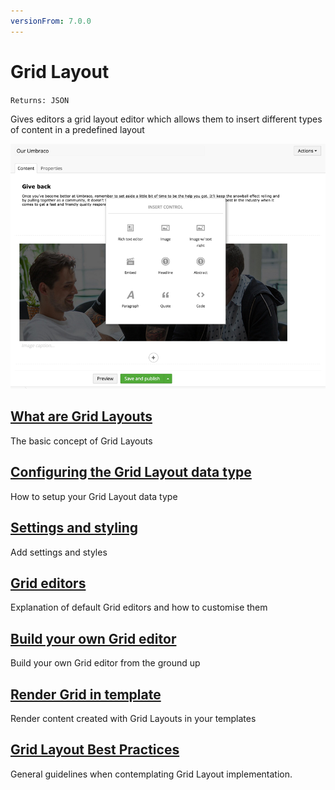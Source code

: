 ```yaml
---
versionFrom: 7.0.0
---
```


# Grid Layout

`Returns: JSON`

Gives editors a grid layout editor which allows them to insert different types of content in a predefined layout

![Grid layouts](Images/editor.png)

## [What are Grid Layouts](What-Are-Grid-Layouts.md)
The basic concept of Grid Layouts

## [Configuring the Grid Layout data type](Configuring-The-Grid-Layout-Datatype.md)
How to setup your Grid Layout data type

## [Settings and styling](Settings-and-styles.md)
Add settings and styles

## [Grid editors](grid-editors.md)
Explanation of default Grid editors and how to customise them

## [Build your own Grid editor](build-your-own-editor.md)
Build your own Grid editor from the ground up

## [Render Grid in template](Render-Grid-In-Template.md)
Render content created with Grid Layouts in your templates

## [Grid Layout Best Practices](Grid-Layout-Best-Practices.md)
General guidelines when contemplating Grid Layout implementation.